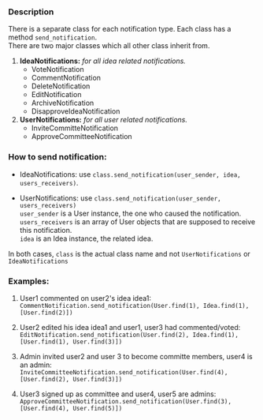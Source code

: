 ### Description
There is a separate class for each notification type. Each class has a method `send_notification`.  
There are two major classes which all other class inherit from.

1. **IdeaNotifications:** *for all idea related notifications.*
     - VoteNotification
     - CommentNotification
     - DeleteNotification
     - EditNotification
     - ArchiveNotification
     - DisapproveIdeaNotification
2. **UserNotifications:** *for all user related notifications.*
    - InviteCommitteNotification
    - ApproveCommitteeNotification

### How to send notification:
* IdeaNotifications:
    use `class.send_notification(user_sender, idea, users_receivers)`.  

* UserNotifications:
    use `class.send_notification(user_sender, users_receivers)`  
    `user_sender` is a User instance, the one who caused the notification.  
    `users_receivers` is an array of User objects that are supposed to receive this notification.  
    `idea` is an Idea instance, the related idea.

In both cases, `class` is the actual class name and not `UserNotifications` or `IdeaNotifications`

### Examples:   
1. User1 commented on user2's idea idea1:  
`CommentNotification.send_notification(User.find(1), Idea.find(1), [User.find(2)])`

2. User2 edited his idea idea1 and user1, user3 had commented/voted:
`EditNotification.send_notification(User.find(2), Idea.find(1), [User.find(1), User.find(3)])`

3. Admin invited user2 and user 3 to become committe members, user4 is an admin:
`InviteCommitteeNotification.send_notification(User.find(4), [User.find(2), User.find(3)])`

4. User3 signed up as committee and user4, user5 are admins:
`ApproveCommitteeNotification.send_notification(User.find(3), [User.find(4), User.find(5)])`
